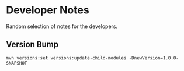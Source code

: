 # Developer Notes

Random selection of notes for the developers.

## Version Bump

`mvn versions:set versions:update-child-modules -DnewVersion=1.0.0-SNAPSHOT`
